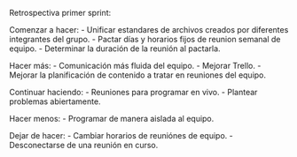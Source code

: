 Retrospectiva primer sprint:

Comenzar a hacer: 
    - Unificar estandares de archivos creados por diferentes integrantes del grupo.
    - Pactar días y horarios fijos de reunion semanal de equipo.
    - Determinar la duración de la reunión al pactarla.

Hacer más: 
    - Comunicación más fluida del equipo.
    - Mejorar Trello.
    - Mejorar la planificación de contenido a tratar en reuniones del equipo.

Continuar haciendo: 
    - Reuniones para programar en vivo.
    - Plantear problemas abiertamente.

Hacer menos: 
    - Programar de manera aislada al equipo.

Dejar de hacer: 
    - Cambiar horarios de reuniónes de equipo.
    - Desconectarse de una reunión en curso.
